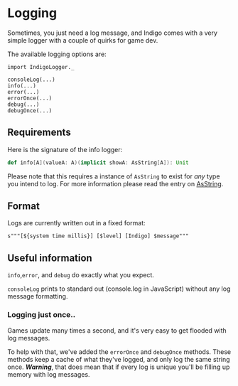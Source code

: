 # Logging

Sometimes, you just need a log message, and Indigo comes with a very simple logger with a couple of quirks for game dev.

The available logging options are:

```
import IndigoLogger._

consoleLog(...)
info(...)
error(...)
errorOnce(...)
debug(...)
debugOnce(...)
```

## Requirements

Here is the signature of the info logger:

```scala
def info[A](valueA: A)(implicit showA: AsString[A]): Unit
```

Please note that this requires a instance of `AsString` to exist for *any* type you intend to log. For more information please read the entry on [AsString](collections-abstractions-and-typeclasses.md#AsString).

## Format
Logs are currently written out in a fixed format:

`s"""[${system time millis}] [$level] [Indigo] $message"""`

## Useful information

`info`,`error`, and `debug` do exactly what you expect.

`consoleLog` prints to standard out (console.log in JavaScript) without any log message formatting.

### Logging just once..

Games update many times a second, and it's very easy to get flooded with log messages.

To help with that, we've added the `errorOnce` and `debugOnce` methods. These methods keep a cache of what they've logged, and only log the same string once. ***Warning***, that does mean that if every log is unique you'll be filling up memory with log messages.
